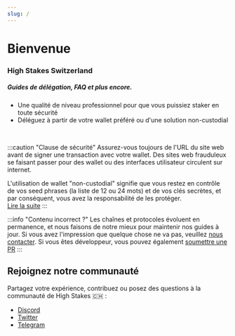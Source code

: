 ```yaml
---
slug: /
---
```


# Bienvenue
### High Stakes Switzerland
##### Guides de délégation, FAQ et plus encore.

-   Une qualité de niveau professionnel pour que vous puissiez staker en toute sécurité
-   Déléguez à partir de votre wallet préféré ou d'une solution non-custodial

<br/>

:::caution "Clause de sécurité"
Assurez-vous toujours de l'URL du site web avant de signer une transaction avec votre wallet.
Des sites web frauduleux se faisant passer pour des wallet ou des interfaces utilisateur circulent sur internet.

L'utilisation de wallet "non-custodial" signifie que vous restez en contrôle de vos seed phrases (la liste de 12 ou 24 mots) et de vos clés secrètes, et par conséquent, vous avez la responsabilité de les protéger.  
[Lire la suite](https://highstakes.ch/secure-your-seed-phrases)
:::
<br/>

:::info "Contenu incorrect ?"
Les chaînes et protocoles évoluent en permanence, et nous faisons de notre mieux pour maintenir nos guides à jour. Si vous avez l'impression que quelque chose ne va pas, veuillez [nous contacter](mailto:documentation@highstakes.ch).
Si vous êtes développeur, vous pouvez également [soumettre une PR](https://github.com/HighStakesSwitzerland/docs)
:::

## Rejoignez notre communauté

Partagez votre expérience, contribuez ou posez des questions à la communauté de High Stakes 🇨🇭 :

- [Discord](https://discord.gg/W6hDHTVn7r)
- [Twitter](https://twitter.com/HighStakes_CH)
- [Telegram](https://t.me/HighStakesSwitzerland)

